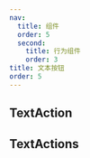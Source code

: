 ```yaml
---
nav:
  title: 组件
  order: 5
  second:
    title: 行为组件
    order: 3
title: 文本按钮
order: 5
---
```


## TextAction

<code src="./textaction.tsx" ></code>

## TextActions

<code src="./textactions.tsx" ></code>
